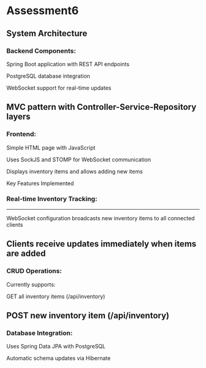 # Assessment6
## System Architecture
### Backend Components:

Spring Boot application with REST API endpoints

PostgreSQL database integration

WebSocket support for real-time updates

MVC pattern with Controller-Service-Repository layers
---
### Frontend:

Simple HTML page with JavaScript

Uses SockJS and STOMP for WebSocket communication

Displays inventory items and allows adding new items

Key Features Implemented
### Real-time Inventory Tracking:
---
WebSocket configuration broadcasts new inventory items to all connected clients

Clients receive updates immediately when items are added
---
### CRUD Operations:

Currently supports:

GET all inventory items (/api/inventory)

POST new inventory item (/api/inventory)
---
### Database Integration:

Uses Spring Data JPA with PostgreSQL

Automatic schema updates via Hibernate
